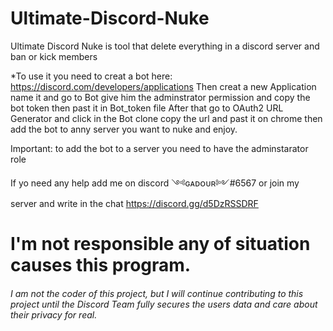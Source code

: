# Ultimate-Discord-Nuke
Ultimate Discord Nuke is tool that delete everything in a discord server and ban or kick members 

*To use it you need to creat a bot here: https://discord.com/developers/applications 
Then creat a new Application name it and go to Bot give him the adminstrator permission and copy the bot token then past it in Bot_token file
After that go to OAuth2 URL Generator and click in the Bot clone copy the url and past it on chrome then add the bot to anny server you want to nuke and enjoy.

Important: to add the bot to a server you need to have the adminstarator role

If yo need any help add me on discord ༺ɢᴀᴅᴏᴜʀ༻#6567 or join my server and write in the chat https://discord.gg/d5DzRSSDRF

# I'm not responsible any of situation causes this program.



###### I am not the coder of this project, but I will continue contributing to this project until the Discord Team fully secures the users data and care about their privacy for real.

